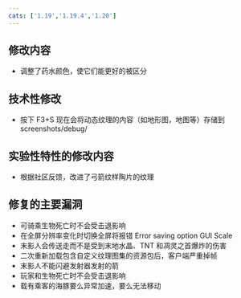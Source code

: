 ```yaml
---
cats: ['1.19','1.19.4','1.20']
---
```

## 修改内容
* 调整了药水颜色，使它们能更好的被区分
## 技术性修改
* 按下 F3+S 现在会将动态纹理的内容（如地形图，地图等）存储到 screenshots/debug/
## 实验性特性的修改内容
* 根据社区反馈，改进了弓箭纹样陶片的纹理
## 修复的主要漏洞
* 可骑乘生物死亡时不会受击退影响
* 在全屏分辨率变化时切换全屏将报错 Error saving option GUI Scale
* 末影人会传送走而不是受到末地水晶、TNT 和凋灵之首爆炸的伤害
* 二次重新加载包含自定义纹理图集的资源包后，客户端严重掉帧
* 末影人不能闪避发射器发射的箭
* 玩家和生物死亡时不会受击退影响
* 载有乘客的海豚要么异常加速，要么无法移动

